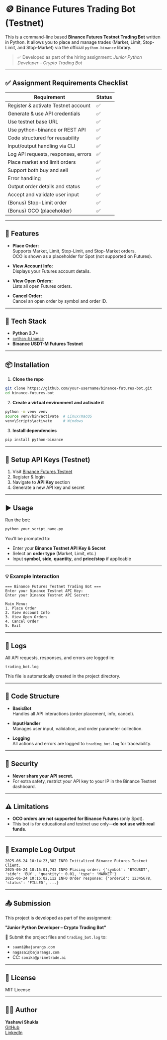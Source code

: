 # 🪙 Binance Futures Trading Bot (Testnet)

This is a command-line based **Binance Futures Testnet Trading Bot** written in Python. It allows you to place and manage trades (Market, Limit, Stop-Limit, and Stop-Market) via the official `python-binance` library.

> ✅ Developed as part of the hiring assignment: *Junior Python Developer – Crypto Trading Bot*

---

## ✅ Assignment Requirements Checklist

| Requirement                           | Status    |
|----------------------------------------|-----------|
| Register & activate Testnet account    | ✅         |
| Generate & use API credentials         | ✅         |
| Use testnet base URL                   | ✅         |
| Use python-binance or REST API         | ✅         |
| Code structured for reusability        | ✅         |
| Input/output handling via CLI          | ✅         |
| Log API requests, responses, errors    | ✅         |
| Place market and limit orders          | ✅         |
| Support both buy and sell              | ✅         |
| Error handling                         | ✅         |
| Output order details and status        | ✅         |
| Accept and validate user input         | ✅         |
| (Bonus) Stop-Limit order               | ✅         |
| (Bonus) OCO (placeholder)              | ✅         |

---

## 🚀 Features

- **Place Order:**  
  Supports Market, Limit, Stop-Limit, and Stop-Market orders.  
  OCO is shown as a placeholder for Spot (not supported on Futures).

- **View Account Info:**  
  Displays your Futures account details.

- **View Open Orders:**  
  Lists all open Futures orders.

- **Cancel Order:**  
  Cancel an open order by symbol and order ID.

---

## 🧠 Tech Stack

- **Python 3.7+**  
- [`python-binance`](https://github.com/sammchardy/python-binance)  
- **Binance USDT-M Futures Testnet**  

---

## 📦 Installation

1. **Clone the repo**
```bash
git clone https://github.com/your-username/binance-futures-bot.git
cd binance-futures-bot
```

2. **Create a virtual environment and activate it**
```bash
python -m venv venv
source venv/bin/activate  # Linux/macOS
venv\Scripts\activate     # Windows
```

3. **Install dependencies**
```bash
pip install python-binance
```

---

## 🔐 Setup API Keys (Testnet)

1. Visit [Binance Futures Testnet](https://testnet.binancefuture.com/)  
2. Register & login  
3. Navigate to **API Key** section  
4. Generate a new API key and secret  

---

## ▶️ Usage

Run the bot:

```bash
python your_script_name.py
```

You’ll be prompted to:

- Enter your **Binance Testnet API Key & Secret**
- Select an **order type** (Market, Limit, etc.)
- Input **symbol**, **side**, **quantity**, and **price/stop** if applicable

---

### 💡 Example Interaction

```
=== Binance Futures Testnet Trading Bot ===
Enter your Binance Testnet API Key:
Enter your Binance Testnet API Secret:

Main Menu:
1. Place Order
2. View Account Info
3. View Open Orders
4. Cancel Order
5. Exit
```

---

## 📄 Logs

All API requests, responses, and errors are logged in:

```
trading_bot.log
```

This file is automatically created in the project directory.

---

## 🧱 Code Structure

- **BasicBot**  
  Handles all API interactions (order placement, info, cancel).

- **InputHandler**  
  Manages user input, validation, and order parameter collection.

- **Logging**  
  All actions and errors are logged to `trading_bot.log` for traceability.

---

## 🔐 Security

- **Never share your API secret.**
- For extra safety, restrict your API key to your IP in the Binance Testnet dashboard.

---

## ⚠️ Limitations

- **OCO orders are not supported for Binance Futures** (only Spot).
- This bot is for educational and testnet use only—**do not use with real funds**.

---

## 🧾 Example Log Output

```
2025-06-24 10:14:23,382 INFO Initialized Binance Futures Testnet Client.
2025-06-24 10:15:01,743 INFO Placing order: {'symbol': 'BTCUSDT', 'side': 'BUY', 'quantity': 0.01, 'type': 'MARKET'}
2025-06-24 10:15:02,112 INFO Order response: {'orderId': 12345678, 'status': 'FILLED', ...}
```

---

## 📤 Submission

This project is developed as part of the assignment:

**"Junior Python Developer – Crypto Trading Bot"**

📧 Submit the project files and `trading_bot.log` to:
- `saami@bajarangs.com`
- `nagasai@bajarangs.com`
- CC: `sonika@primetrade.ai`

---

## 📜 License

MIT License

---

## 👨‍💻 Author

**Yashswi Shukla**  
[GitHub](https://github.com/Yashswi-3)  
[LinkedIn](https://www.linkedin.com/in/yashswi-shukla-8384ba252)
